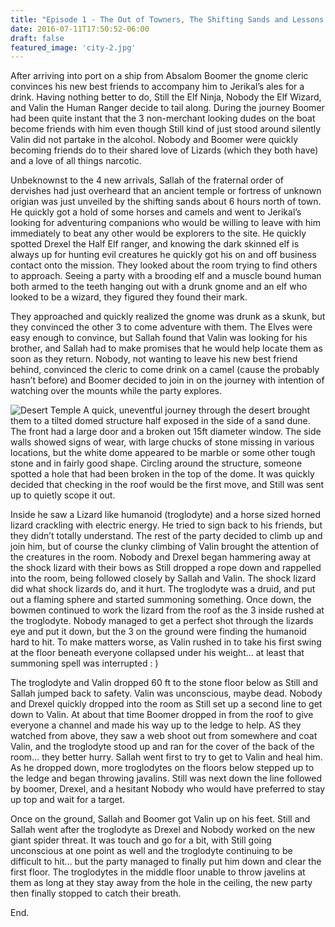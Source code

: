 ```yaml
---
title: "Episode 1 - The Out of Towners, The Shifting Sands and Lessons in Jump"
date: 2016-07-11T17:50:52-06:00
draft: false
featured_image: 'city-2.jpg'
---
```

After arriving into port on a ship from Absalom Boomer the gnome cleric convinces his new best friends to accompany him to Jerikal’s ales for a drink. Having nothing better to do, Still the Elf Ninja, Nobody the Elf Wizard, and Valin the Human Ranger decide to tail along. During the journey Boomer had been quite instant that the 3 non-merchant looking dudes on the boat become friends with him even though Still kind of just stood around silently Valin did not partake in the alcohol. Nobody and Boomer were quickly becoming friends do to their shared love of Lizards (which they both have) and a love of all things narcotic.  

Unbeknownst to the 4 new arrivals, Sallah of the fraternal order of dervishes had just overheard that an ancient temple or fortress of unknown origian was just unveiled by the shifting sands about 6 hours north of town. He quickly got a hold of some horses and camels and went to Jerikal’s looking for adventuring companions who would be willing to leave with him immediately to beat any other would be explorers to the site. He quickly spotted Drexel the Half Elf ranger, and knowing the dark skinned elf is always up for hunting evil creatures he quickly got his on and off business contact onto the mission. They looked about the room trying to find others to approach. Seeing a party with a brooding elf and a muscle bound human both armed to the teeth hanging out with a drunk gnome and an elf who looked to be a wizard, they figured they found their mark.  

They approached and quickly realized the gnome was drunk as a skunk, but they convinced the other 3 to come adventure with them. The Elves were easy enough to convince, but Sallah found that Valin was looking for his brother, and Sallah had to make promises that he would help locate them as soon as they return. Nobody, not wanting to leave his new best friend behind, convinced the cleric to come drink on a camel (cause the probably hasn’t before) and Boomer decided to join in on the journey with intention of watching over the mounts while the party explores.  

![Desert Temple](/temple.jpg)
A quick, uneventful journey through the desert brought them to a tilted domed structure half exposed in the side of a sand dune. The front had a large door and a broken out 15ft diameter window. The side walls showed signs of wear, with large chucks of stone missing in various locations, but the white dome appeared to be marble or some other tough stone and in fairly good shape. Circling around the structure, someone spotted a hole that had been broken in the top of the dome. It was quickly decided that checking in the roof would be the first move, and Still was sent up to quietly scope it out.  

Inside he saw a Lizard like humanoid (troglodyte) and a horse sized horned lizard crackling with electric energy. He tried to sign back to his friends, but they didn’t totally understand. The rest of the party decided to climb up and join him, but of course the clunky climbing of Valin brought the attention of the creatures in the room. Nobody and Drexel began hammering away at the shock lizard with their bows as Still dropped a rope down and rappelled into the room, being followed closely by Sallah and Valin. The shock lizard did what shock lizards do, and it hurt. The troglodyte was a druid, and put out a flaming sphere and started summoning something. Once down, the bowmen continued to work the lizard from the roof as the 3 inside rushed at the troglodyte. Nobody managed to get a perfect shot through the lizards eye and put it down, but the 3 on the ground were finding the humanoid hard to hit. To make matters worse, as Valin rushed in to take his first swing at the floor beneath everyone collapsed under his weight… at least that summoning spell was interrupted : )  

The troglodyte and Valin dropped 60 ft to the stone floor below as Still and Sallah jumped back to safety. Valin was unconscious, maybe dead. Nobody and Drexel quickly dropped into the room as Still set up a second line to get down to Valin. At about that time Boomer dropped in from the roof to give everyone a channel and made his way up to the ledge to help. AS they watched from above, they saw a web shoot out from somewhere and coat Valin, and the troglodyte stood up and ran for the cover of the back of the room… they better hurry. Sallah went first to try to get to Valin and heal him. As he dropped down, more troglodytes on the floors below stepped up to the ledge and began throwing javalins. Still was next down the line followed by boomer, Drexel, and a hesitant Nobody who would have preferred to stay up top and wait for a target.  

Once on the ground, Sallah and Boomer got Valin up on his feet. Still and Sallah went after the troglodyte as Drexel and Nobody worked on the new giant spider threat. It was touch and go for a bit, with Still going unconscious at one point as well and the troglodyte continuing to be difficult to hit… but the party managed to finally put him down and clear the first floor. The troglodytes in the middle floor unable to throw javelins at them as long at they stay away from the hole in the ceiling, the new party then finally stopped to catch their breath.  

End.